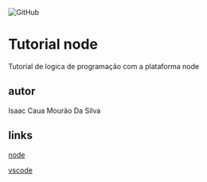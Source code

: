 ![GitHub](https://img.shields.io/github/license/icaua/node?style=flat-square)
# Tutorial node
Tutorial de logica de programação com a plataforma node 
## autor
Isaac Caua Mourão Da Silva 
## links
[node](https://nodejs.org/en/)

[vscode](https://code.visualstudio.com/)

